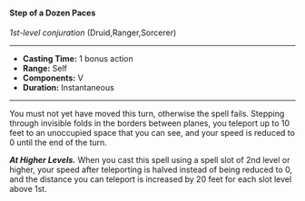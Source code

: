 #### Step of a Dozen Paces
*1st-level conjuration* (Druid,Ranger,Sorcerer)
___
- **Casting Time:** 1 bonus action
- **Range:** Self
- **Components:** V
- **Duration:** Instantaneous
---
You must not yet have moved this turn, otherwise
the spell fails. Stepping through invisible folds in
the borders between planes, you teleport up to 10
feet to an unoccupied space that you can see, and
your speed is reduced to 0 until the end of the turn.

***At Higher Levels.***  When you cast this spell using
a spell slot of 2nd level or higher, your speed after
teleporting is halved instead of being reduced to 0,
and the distance you can teleport is increased by 20
feet for each slot level above 1st.

